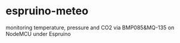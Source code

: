 # espruino-meteo
monitoring temperature, pressure and CO2 via BMP085&amp;MQ-135 on NodeMCU under Espruino
